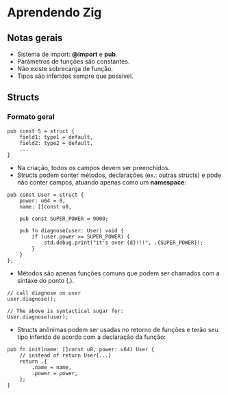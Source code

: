 # Aprendendo Zig

## Notas gerais

* Sistema de import: **@import** e **pub**.
* Parâmetros de funções são constantes.
* Não existe sobrecarga de função.
* Tipos são inferidos sempre que possível.

## Structs

### Formato geral

```
pub const S = struct {
    field1: type1 = default,
    field2: type2 = default,
    ...
}
```

* Na criação, todos os campos devem ser preenchidos.
* Structs podem conter métodos, declarações (ex.: outras structs) e pode não conter campos, atuando apenas como um **namespace**:

```zig
pub const User = struct {
	power: u64 = 0,
	name: []const u8,

	pub const SUPER_POWER = 9000;

	pub fn diagnose(user: User) void {
		if (user.power >= SUPER_POWER) {
			std.debug.print("it's over {d}!!!", .{SUPER_POWER});
		}
	}
};
```

* Métodos são apenas funções comuns que podem ser chamados com a sintaxe do ponto (.).

```zig
// call diagnose on user
user.diagnose();

// The above is syntactical sugar for:
User.diagnose(user);
```

* Structs anônimas podem ser usadas no retorno de funções e terão seu tipo inferido de acordo com a declaração da função:

```zig
pub fn init(name: []const u8, power: u64) User {
	// instead of return User{...}
	return .{
		.name = name,
		.power = power,
	};
}
```
